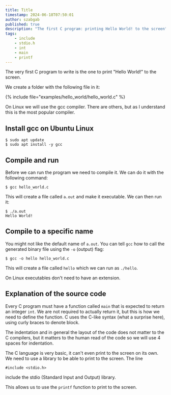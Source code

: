 ```yaml
---
title: Title
timestamp: 2024-06-18T07:50:01
author: szabgab
published: true
description: "The first C program: printing Hello World! to the screen"
tags:
    - include
    - stdio.h
    - int
    - main
    - printf
---
```


The very first C program to write is the one to print "Hello World!" to the screen.

We create a folder with the following file in it:

{% include file="examples/hello_world/hello_world.c" %}

On Linux we will use the gcc compiler. There are others, but as I understand this is the most popular compiler.

## Install gcc on Ubuntu Linux

```
$ sudo apt update
$ sudo apt install -y gcc
```

## Compile and run

Before we can run the program we need to compile it. We can do it with the following command:

```
$ gcc hello_world.c
```

This will create a file called `a.out` and make it executable. We can then run it:

```
$ ./a.out
Hello World!
```

## Compile to a specific name

You might not like the default name of `a.out`. You can tell `gcc` how to call the generated binary file using the `-o` (output) flag:


```
$ gcc -o hello hello_world.c
```

This will create a file called `hello` which we can run as `./hello`.

On Linux executables don't need to have an extension.


## Explanation of the source code

Every C program must have a function called `main` that is expected to return an integer `int`. We are not required to actually return it, but this is
how we need to define the function. C uses the C-like syntax (what a surprise here), using curly braces to denote block.

The indentation and in general the layout of the code does not matter to the C compilers, but it matters to the human read of the code so we will
use 4 spaces for indentation.

The C language is very basic, it can't even print to the screen on its own. We need to use a library to be able to print to the screen. The line

```
#include <stdio.h>
```

include the stdio (Standard Input and Output) library.

This allows us to use the `printf` function to print to the screen.


